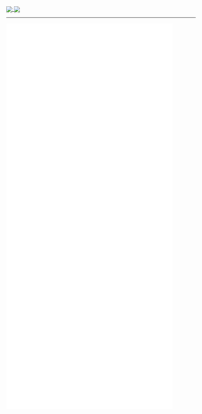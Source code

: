 <a href="https://github.com/anuraghazra/github-readme-stats">
  <img align="center" src="https://github-readme-stats.vercel.app/api?username=gregPerlinLi&count_private=true&show_icons=true&theme=radical" />
</a>
<a href="https://github.com/anuraghazra/convoychat">
  <img align="center" src="https://github-readme-stats.vercel.app/api/top-langs/?username=gregPerlinLi&layout=compact&count_private=true&theme=radical&card_width=280px" />
</a>

---

![Metrics](/github-metrics.svg)

